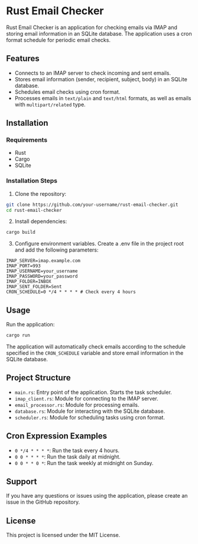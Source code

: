 
# Rust Email Checker

Rust Email Checker is an application for checking emails via IMAP and storing email information in an SQLite database. The application uses a cron format schedule for periodic email checks.

## Features

- Connects to an IMAP server to check incoming and sent emails.
- Stores email information (sender, recipient, subject, body) in an SQLite database.
- Schedules email checks using cron format.
- Processes emails in `text/plain` and `text/html` formats, as well as emails with `multipart/related` type.

## Installation

### Requirements

- Rust
- Cargo
- SQLite

### Installation Steps

1. Clone the repository:

```sh
git clone https://github.com/your-username/rust-email-checker.git
cd rust-email-checker
```

2. Install dependencies:

```sh
cargo build
```

3. Configure environment variables. Create a .env file in the project root and add the following parameters:

```env
IMAP_SERVER=imap.example.com
IMAP_PORT=993
IMAP_USERNAME=your_username
IMAP_PASSWORD=your_password
IMAP_FOLDER=INBOX
IMAP_SENT_FOLDER=Sent
CRON_SCHEDULE=0 */4 * * * * # Check every 4 hours
```

## Usage

Run the application:

```sh
cargo run
```

The application will automatically check emails according to the schedule specified in the `CRON_SCHEDULE` variable and store email information in the SQLite database.

## Project Structure

- `main.rs`: Entry point of the application. Starts the task scheduler.
- `imap_client.rs`: Module for connecting to the IMAP server.
- `email_processor.rs`: Module for processing emails.
- `database.rs`: Module for interacting with the SQLite database.
- `scheduler.rs`: Module for scheduling tasks using cron format.

## Cron Expression Examples

- `0 */4 * * * *`: Run the task every 4 hours.
- `0 0 * * * *`: Run the task daily at midnight.
- `0 0 * * 0 *`: Run the task weekly at midnight on Sunday.

## Support

If you have any questions or issues using the application, please create an issue in the GitHub repository.

## License

This project is licensed under the MIT License.
